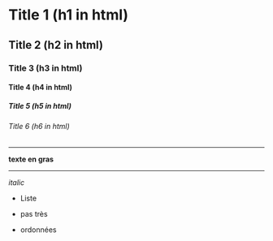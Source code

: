 # Title 1 (h1 in html)
## Title 2 (h2 in html)
### Title 3 (h3 in html)
#### Title 4 (h4 in html)
##### Title 5 (h5 in html)
###### Title 6 (h6 in html)

---

**texte en gras**

-----

*italic*

* Liste
- pas très
+ ordonnées